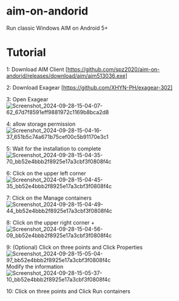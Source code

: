 # aim-on-andorid
Run classic Windows AIM on Android 5+
# Tutorial
1: Download AIM Client [https://github.com/spz2020/aim-on-andorid/releases/download/aim/aim513036.exe]

2: Download Exagear [https://github.com/XHYN-PH/exagear-302]

3: Open Exagear 
![Screenshot_2024-09-28-15-04-07-62_67d7f8591eff9881972c1169b8bca2d8](https://github.com/user-attachments/assets/a770b176-374f-467c-9bfe-69809c43e819)

4: allow storage permission
![Screenshot_2024-09-28-15-04-16-37_651b5c74a671b75cef00c5b91170e3c1](https://github.com/user-attachments/assets/4382d49d-d245-479e-b6ad-caa5706687f2)

5: Wait for the installation to complete
![Screenshot_2024-09-28-15-04-35-70_bb52e4bbb2f8925e17a3cbf3f0808f4c](https://github.com/user-attachments/assets/c6f0c66b-b88f-49ed-88e9-5142bf339c2a)

6: Click on the upper left corner
![Screenshot_2024-09-28-15-04-45-35_bb52e4bbb2f8925e17a3cbf3f0808f4c](https://github.com/user-attachments/assets/086ae3e3-5271-41de-ba95-ec524702057c)

7: Click on the Manage containers
![Screenshot_2024-09-28-15-04-49-44_bb52e4bbb2f8925e17a3cbf3f0808f4c](https://github.com/user-attachments/assets/3cd6cfa6-8f40-4859-9493-caa48a85ab21)

8: Click on the upper right corner +
![Screenshot_2024-09-28-15-04-56-09_bb52e4bbb2f8925e17a3cbf3f0808f4c](https://github.com/user-attachments/assets/6296b370-8649-4227-8ab9-ee6c9adef3fc)


9: (Optional) Click on three points and Click Properties 
![Screenshot_2024-09-28-15-05-04-97_bb52e4bbb2f8925e17a3cbf3f0808f4c](https://github.com/user-attachments/assets/b747e063-dabe-4ed9-86e4-df7954b85766)
Modify the information
![Screenshot_2024-09-28-15-05-37-10_bb52e4bbb2f8925e17a3cbf3f0808f4c](https://github.com/user-attachments/assets/067a59f0-18ed-43c1-81d1-edb49e81d056)

10: Click on three points and Click Run containers

